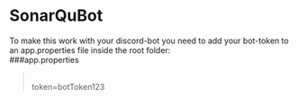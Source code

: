 # SonarQuBot

To make this work with your discord-bot you need to add your bot-token to an app.properties file inside the root folder:
<br>
###app.properties
><br> token=botToken123
